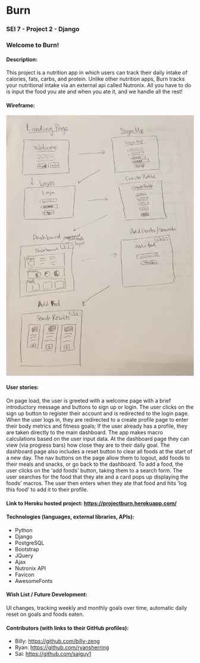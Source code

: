 # Burn

### SEI 7 - Project 2 - Django


### Welcome to Burn!

#### Description:
This project is a nutrition app in which users can track their daily intake of calories, fats, carbs, and protein. 
Unlike other nutrition apps, Burn tracks your nutritional intake via an external api called Nutronix. All you have to do is input the food you ate and when you ate it, and we handle all the rest!


#### Wireframe:
![Wireframe](assets/project_django_wireframe.jpg)

#### User stories:
On page load, the user is greeted with a welcome page with a brief introductory message and buttons to sign up or login. The user clicks on the sign up button to register their account and is redirected to the login page. When the user logs in, they are redirected to a create profile page to enter their body metrics and fitness goals; If the user already has a profile, they are taken directly to the main dashboard. The app makes macro calculations based on the user input data.
At the dashboard page they can view (via progress bars) how close they are to their daily goal. The dashboard page also includes a reset button to clear all foods at the start of a new day. The nav buttons on the page allow them to logout, add foods to their meals and snacks, or go back to the dashboard. To add a food, the user clicks on the 'add foods' button, taking them to a search form. The user searches for the food that they ate and a card pops up displaying the foods' macros. The user then enters when they ate that food and hits 'log this food' to add it to their profile. 


#### Link to Heroku hosted project: https://projectburn.herokuapp.com/


#### Technologies (languages, external libraries, APIs):
* Python
* Django
* PostgreSQL
* Bootstrap
* JQuery
* Ajax
* Nutronix API
* Favicon
* AwesomeFonts

#### Wish List / Future Development:
UI changes, 
tracking weekly and monthly goals over time, 
automatic daily reset on goals and foods eaten.

#### Contributors (with links to their GitHub profiles):
* Billy: https://github.com/billy-zeng
* Ryan: https://github.com/ryansherring
* Sai: https://github.com/saiguy1
